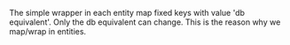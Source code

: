 The simple wrapper in each entity map fixed keys with value 'db equivalent'.
Only the db equivalent can change. This is the reason why we map/wrap in entities.
